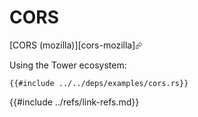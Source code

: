 # CORS

[CORS (mozilla)][cors-mozilla]⮳

Using the Tower ecosystem:

```rust,editable,noplayground
{{#include ../../deps/examples/cors.rs}}
```

{{#include ../refs/link-refs.md}}
